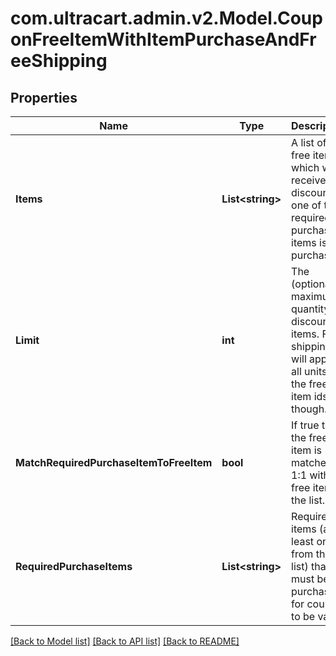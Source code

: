 
# com.ultracart.admin.v2.Model.CouponFreeItemWithItemPurchaseAndFreeShipping

## Properties

Name | Type | Description | Notes
------------ | ------------- | ------------- | -------------
**Items** | **List&lt;string&gt;** | A list of free items which will receive a discount if one of the required purchase items is purchased. | [optional] 
**Limit** | **int** | The (optional) maximum quantity of discounted items.  Free shipping will apply to all units of the free item ids though. | [optional] 
**MatchRequiredPurchaseItemToFreeItem** | **bool** | If true then the free item is matched 1:1 with the free item in the list. | [optional] 
**RequiredPurchaseItems** | **List&lt;string&gt;** | Required items (at least one from the list) that must be purchased for coupon to be valid | [optional] 

[[Back to Model list]](../README.md#documentation-for-models)
[[Back to API list]](../README.md#documentation-for-api-endpoints)
[[Back to README]](../README.md)

